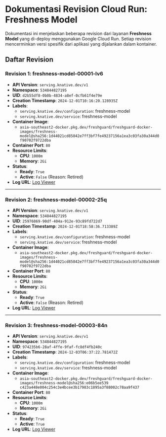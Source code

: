 # Dokumentasi Revision Cloud Run: Freshness Model

Dokumentasi ini menjelaskan beberapa revision dari layanan **Freshness Model** yang di-deploy menggunakan Google Cloud Run. Setiap revision mencerminkan versi spesifik dari aplikasi yang dijalankan dalam kontainer.

## Daftar Revision

### Revision 1: freshness-model-00001-lv6

- **API Version**: `serving.knative.dev/v1`
- **Namespace**: `534844827195`
- **UID**: `d2b55df8-0b0b-4834-a8ef-0cfb61f4e79e`
- **Creation Timestamp**: `2024-12-01T10:16:20.128935Z`
- **Labels**:
  - `serving.knative.dev/configuration`: freshness-model
  - `serving.knative.dev/service`: freshness-model
- **Container Image**: 
  - `asia-southeast2-docker.pkg.dev/freshguard/freshguard-docker-images/freshness-model@sha256:1d44021cd85842e7ff3bf7fe49237156a1ea3c03fa30a344d0f90702f9722dba`
- **Container Port**: `80`
- **Resource Limits**:
  - **CPU**: `1000m`
  - **Memory**: `2Gi`
- **Status**:
  - **Ready**: `True`
  - **Active**: `False` (Reason: Retired)
- **Log URL**: [Log Viewer](https://console.cloud.google.com/logs/viewer?project=freshguard&resource=cloud_run_revision/service_name/freshness-model/revision_name/freshness-model-00001-lv6&advancedFilter=resource.type%3D%22cloud_run_revision%22%0Aresource.labels.service_name%3D%22freshness-model%22%0Aresource.labels.revision_name%3D%22freshness-model-00001-lv6%22)

---

### Revision 2: freshness-model-00002-25q

- **API Version**: `serving.knative.dev/v1`
- **Namespace**: `534844827195`
- **UID**: `25976869-90df-404a-912e-93c89fd722d7`
- **Creation Timestamp**: `2024-12-01T18:58:36.713389Z`
- **Labels**:
  - `serving.knative.dev/configuration`: freshness-model
  - `serving.knative.dev/service`: freshness-model
- **Container Image**: 
  - `asia-southeast2-docker.pkg.dev/freshguard/freshguard-docker-images/freshness-model@sha256:1d44021cd85842e7ff3bf7fe49237156a1ea3c03fa30a344d0f90702f9722dba`
- **Container Port**: `80`
- **Resource Limits**:
  - **CPU**: `1000m`
  - **Memory**: `2Gi`
- **Status**:
  - **Ready**: `True`
  - **Active**: `False` (Reason: Retired)
- **Log URL**: [Log Viewer](https://console.cloud.google.com/logs/viewer?project=freshguard&resource=cloud_run_revision/service_name/freshness-model/revision_name/freshness-model-00002-25q&advancedFilter=resource.type%3D%22cloud_run_revision%22%0Aresource.labels.service_name%3D%22freshness-model%22%0Aresource.labels.revision_name%3D%22freshness-model-00002-25q%22)

---

### Revision 3: freshness-model-00003-84n

- **API Version**: `serving.knative.dev/v1`
- **Namespace**: `534844827195`
- **UID**: `974235b6-28af-4ffe-9faf-fc8df4fb240c`
- **Creation Timestamp**: `2024-12-03T06:37:22.781472Z`
- **Labels**:
  - `serving.knative.dev/configuration`: freshness-model
  - `serving.knative.dev/service`: freshness-model
- **Container Image**: 
  - `asia-southeast2-docker.pkg.dev/freshguard/freshguard-docker-images/freshness-model@sha256:e06b5ee539 c423a448e004c254c3e4bcee3b17983c1895a3f88002c78aa9f437`
- **Container Port**: `80`
- **Resource Limits**:
  - **CPU**: `1000m`
  - **Memory**: `2Gi`
- **Status**:
  - **Ready**: `True`
  - **Active**: `True`
- **Log URL**: [Log Viewer](https://console.cloud.google.com/logs/viewer?project=freshguard&resource=cloud_run_revision/service_name/freshness-model/revision_name/freshness-model-00003-84n&advancedFilter=resource.type%3D%22cloud_run_revision%22%0Aresource.labels.service_name%3D%22freshness-model%22%0Aresource.labels.revision_name%3D%22freshness-model-00003-84n%22)